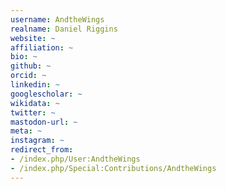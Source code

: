 ```yaml
---
username: AndtheWings
realname: Daniel Riggins
website: ~
affiliation: ~
bio: ~
github: ~
orcid: ~
linkedin: ~
googlescholar: ~
wikidata: ~
twitter: ~
mastodon-url: ~
meta: ~
instagram: ~
redirect_from:
- /index.php/User:AndtheWings
- /index.php/Special:Contributions/AndtheWings
---
```

